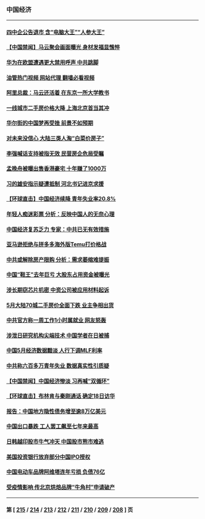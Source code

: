 ### 中国经济
---
#### [四中企公告退市 含“电脑大王”“人参大王”](../../pages/ncid283/n14017908.md?06180045) 
#### [【中国禁闻】马云聚会画面曝光 身材发福显憔悴](../../pages/ncid283/n14017582.md?06180045) 
#### [华为在欧盟遭遇更大禁用呼声 中共跳脚](../../pages/ncid283/n14017544.md?06180045) 
#### [油管热门视频 网站代理 翻墙必看视频](http://138.2.39.72:81/youtube.html?epic-marker?06180045)
#### [阿里总裁：马云还活着 在东京一所大学教书](../../pages/ncid283/n14017636.md?06180045) 
#### [一线城市二手房价格大降 上海北京首当其冲](../../pages/ncid283/n14017349.md?06180045) 
#### [华尔街的中国梦再受挫 前景不如预期](../../pages/ncid283/n14017559.md?06180045) 
#### [对未来没信心 大陆三类人淘“白菜价房子”](../../pages/ncid283/n14017549.md?06180045) 
#### [李强喊话支持被指无效 民营房企危局受瞩](../../pages/ncid283/n14017355.md?06180045) 
#### [孟晚舟被曝出售香港豪宅 十年赚了1000万](../../pages/ncid283/n14017411.md?06180045) 
#### [习的雄安指示疑遭抵制 河北书记进京求援](../../pages/ncid283/n14017212.md?06180045) 
#### [【环球直击】中国经济续降 青年失业率20.8%](../../pages/ncid283/n14017323.md?06180045) 
#### [年轻人痴迷彩票 分析：反映中国人的无奈心理](../../pages/ncid283/n14017234.md?06180045) 
#### [中国经济复苏乏力 专家：中共已无有效措施](../../pages/ncid283/n14016802.md?06180045) 
#### [亚马逊拒绝与拼多多海外版Temu打价格战](../../pages/ncid283/n14017047.md?06180045) 
#### [中共或解除房产限购 分析：需求萎缩难提振](../../pages/ncid283/n14017081.md?06180045) 
#### [中国“鞋王”去年巨亏 大股东占用资金被曝光](../../pages/ncid283/n14016971.md?06180045) 
#### [涉长期窃芯片机密 中资公司被应用材料起诉](../../pages/ncid283/n14016854.md?06180045) 
#### [5月大陆70城二手房价全面下跌 业主争相出货](../../pages/ncid283/n14016555.md?06180045) 
#### [中共官方称一周工作1小时属就业 网友怒轰](../../pages/ncid283/n14016683.md?06180045) 
#### [涉泄日研究机构尖端技术 中国学者在日被捕](../../pages/ncid283/n14016673.md?06180045) 
#### [中国5月经济数据黯淡 人行下调MLF利率](../../pages/ncid283/n14016538.md?06180045) 
#### [中共称六百多万青年失业 数据真实性引质疑](../../pages/ncid283/n14016491.md?06180045) 
#### [【中国禁闻】中国经济惨淡 习再喊“双循环”](../../pages/ncid283/n14016225.md?06180045) 
#### [【环球直击】布林肯与秦刚通话 确定18日访华](../../pages/ncid283/n14016228.md?06180045) 
#### [报告：中国地方隐性债务增至逾8万亿美元](../../pages/ncid283/n14016470.md?06180045) 
#### [中国出口暴跌 工人罢工飙至七年来最高](../../pages/ncid283/n14016379.md?06180045) 
#### [日韩越印股市牛气冲天 中国股市熊市难逃](../../pages/ncid283/n14016452.md?06180045) 
#### [美国投资银行放弃部分中国IPO授权](../../pages/ncid283/n14016285.md?06180045) 
#### [中国电动车品牌阿维塔连年亏损 负债76亿](../../pages/ncid283/n14016277.md?06180045) 
#### [受疫情影响 传北京烘焙品牌“牛角村”申请破产](../../pages/ncid283/n14016256.md?06180045) 

---
#### 第 [ [215](./215.md?06180045) / [214](./214.md?06180045) / [213](./213.md?06180045) / [212](./212.md?06180045) / [211](./211.md?06180045) / [210](./210.md?06180045) / [209](./209.md?06180045) / [208](./208.md?06180045) ] 页
